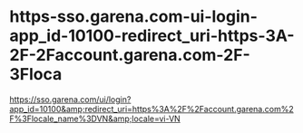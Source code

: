 # https-sso.garena.com-ui-login-app_id-10100-redirect_uri-https-3A-2F-2Faccount.garena.com-2F-3Floca
https://sso.garena.com/ui/login?app_id=10100&amp;redirect_uri=https%3A%2F%2Faccount.garena.com%2F%3Flocale_name%3DVN&amp;locale=vi-VN
